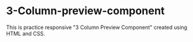 # 3-Column-preview-component
This is practice responsive "3 Column Preview Component" created using HTML and CSS.
